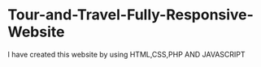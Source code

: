# Tour-and-Travel-Fully-Responsive-Website
I have created this website by using HTML,CSS,PHP AND JAVASCRIPT
